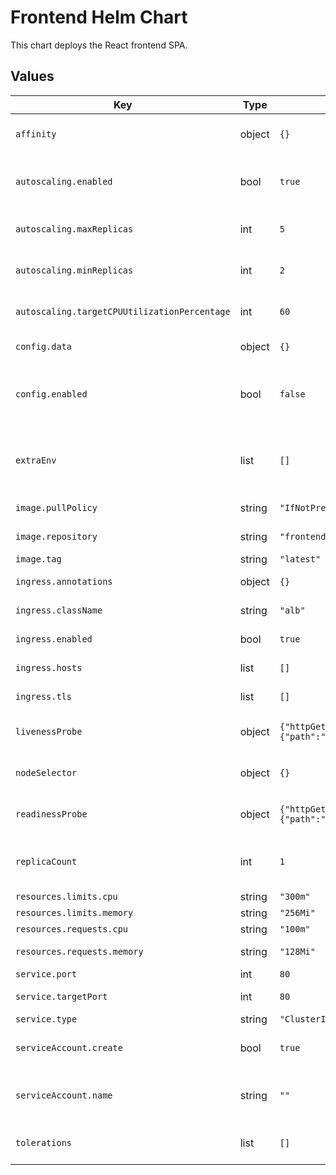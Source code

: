 # Frontend Helm Chart

This chart deploys the React frontend SPA.

## Values

| Key                                          | Type   | Default                                                                              | Description                                              |
| -------------------------------------------- | ------ | ------------------------------------------------------------------------------------ | -------------------------------------------------------- |
| `affinity`                                   | object | `{}`                                                                                 | Affinity for pod assignment                              |
| `autoscaling.enabled`                        | bool   | `true`                                                                               | Enable Horizontal Pod Autoscaler                         |
| `autoscaling.maxReplicas`                    | int    | `5`                                                                                  | Maximum number of replicas                               |
| `autoscaling.minReplicas`                    | int    | `2`                                                                                  | Minimum number of replicas                               |
| `autoscaling.targetCPUUtilizationPercentage` | int    | `60`                                                                                 | Target CPU utilization for scaling                       |
| `config.data`                                | object | `{}`                                                                                 | Data for the ConfigMap                                   |
| `config.enabled`                             | bool   | `false`                                                                              | Enable a ConfigMap for runtime environment variables     |
| `extraEnv`                                   | list   | `[]`                                                                                 | Extra environment variables to inject into the container |
| `image.pullPolicy`                           | string | `"IfNotPresent"`                                                                     | Image pull policy                                        |
| `image.repository`                           | string | `"frontend"`                                                                         | Image repository                                         |
| `image.tag`                                  | string | `"latest"`                                                                           | Image tag                                                |
| `ingress.annotations`                        | object | `{}`                                                                                 | Ingress annotations                                      |
| `ingress.className`                          | string | `"alb"`                                                                              | Ingress class name                                       |
| `ingress.enabled`                            | bool   | `true`                                                                               | Enable Ingress                                           |
| `ingress.hosts`                              | list   | `[]`                                                                                 | Ingress host configuration                               |
| `ingress.tls`                                | list   | `[]`                                                                                 | Ingress TLS configuration                                |
| `livenessProbe`                              | object | `{"httpGet":{"path":"/","port":"http"},"initialDelaySeconds":10,"periodSeconds":30}` | Liveness probe configuration                             |
| `nodeSelector`                               | object | `{}`                                                                                 | Node labels for pod assignment                           |
| `readinessProbe`                             | object | `{"httpGet":{"path":"/","port":"http"},"initialDelaySeconds":5,"periodSeconds":10}`  | Readiness probe configuration                            |
| `replicaCount`                               | int    | `1`                                                                                  | Number of replicas if HPA is disabled                    |
| `resources.limits.cpu`                       | string | `"300m"`                                                                             | CPU limit                                                |
| `resources.limits.memory`                    | string | `"256Mi"`                                                                            | Memory limit                                             |
| `resources.requests.cpu`                     | string | `"100m"`                                                                             | CPU request                                              |
| `resources.requests.memory`                  | string | `"128Mi"`                                                                            | Memory request                                           |
| `service.port`                               | int    | `80`                                                                                 | Service port                                             |
| `service.targetPort`                         | int    | `80`                                                                                 | Service target port                                      |
| `service.type`                               | string | `"ClusterIP"`                                                                        | Service type                                             |
| `serviceAccount.create`                      | bool   | `true`                                                                               | Create a service account                                 |
| `serviceAccount.name`                        | string | `""`                                                                                 | Name of the service account to use                       |
| `tolerations`                                | list   | `[]`                                                                                 | Tolerations for pod assignment                           |
